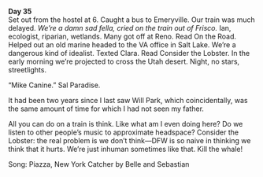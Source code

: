 **Day 35**  
Set out from the hostel at 6\. Caught a bus to Emeryville. Our train was much delayed. *We’re a damn sad fella, cried on the train out of Frisco.* Ian, ecologist, riparian, wetlands. Many got off at Reno. Read On the Road. Helped out an old marine headed to the VA office in Salt Lake. We’re a dangerous kind of idealist. Texted Clara. Read Consider the Lobster. In the early morning we’re projected to cross the Utah desert. Night, no stars, streetlights.

“Mike Canine.” Sal Paradise.

It had been two years since I last saw Will Park, which coincidentally, was the same amount of time for which I had not seen my father.

All you can do on a train is think. Like what am I even doing here? Do we listen to other people’s music to approximate headspace? Consider the Lobster: the real problem is we don’t think—DFW is so naive in thinking we think that it hurts. We’re just inhuman sometimes like that. Kill the whale\!

Song: Piazza, New York Catcher by Belle and Sebastian

